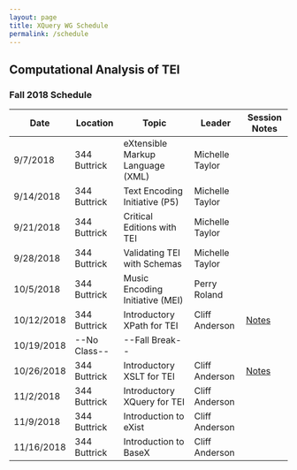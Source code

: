 ```yaml
---
layout: page
title: XQuery WG Schedule
permalink: /schedule
---
```



## Computational Analysis of TEI

### Fall 2018 Schedule

| Date | Location | Topic | Leader | Session Notes |
|------|-------|-------|-------|-------|
| 9/7/2018 | 344 Buttrick| eXtensible Markup Language (XML) | Michelle Taylor |  |
| 9/14/2018 | 344 Buttrick| Text Encoding Initiative (P5) | Michelle Taylor |  |
| 9/21/2018 | 344 Buttrick| Critical Editions with TEI | Michelle Taylor |  |
| 9/28/2018 | 344 Buttrick| Validating TEI with Schemas | Michelle Taylor |  |
| 10/5/2018 | 344 Buttrick| Music Encoding Initiative (MEI) | Perry Roland |  |
| 10/12/2018 | 344 Buttrick| Introductory XPath for TEI | Cliff Anderson | [Notes](https://docs.google.com/presentation/d/1_0-jewncut7oJT4NLuGNcVZprqVeYbuoEo3ejov77yI/edit?usp=sharing) |
| 10/19/2018 | --No Class-- | --Fall Break-- |  |  |
| 10/26/2018 | 344 Buttrick| Introductory XSLT for TEI | Cliff Anderson | [Notes](https://docs.google.com/presentation/d/1J0BA9UJfXKpjlDVp46PVTwe97YijhkevOj6W7UTjPNQ/edit?usp=sharing) |
| 11/2/2018 | 344 Buttrick| Introductory XQuery for TEI | Cliff Anderson |  |
| 11/9/2018 | 344 Buttrick| Introduction to eXist | Cliff Anderson |  |
| 11/16/2018 | 344 Buttrick| Introduction to BaseX | Cliff Anderson |  |
